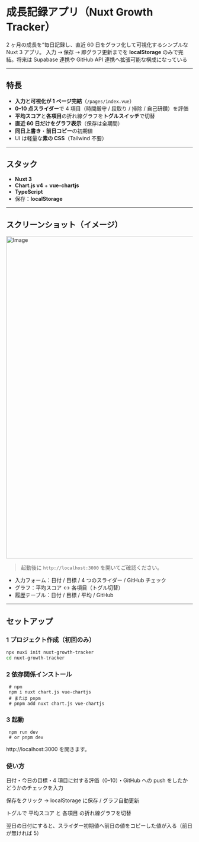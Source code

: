 # 成長記録アプリ（Nuxt Growth Tracker）

2 ヶ月の成長を“毎日記録し、直近 60 日をグラフ化して可視化するシンプルな Nuxt 3 アプリ。
入力 ⇢ 保存 ⇢ 即グラフ更新までを **localStorage** のみで完結。将来は Supabase 連携や GitHub API 連携へ拡張可能な構成になっている

---

## 特長

- **入力と可視化が 1 ページ完結**（`/pages/index.vue`）
- **0–10 点スライダー**で 4 項目（時間厳守 / 段取り / 掃除 / 自己研鑽）を評価
- **平均スコア**と**各項目**の折れ線グラフを**トグルスイッチ**で切替
- **直近 60 日だけをグラフ表示**（保存は全期間）
- **同日上書き**・**前日コピー**の初期値
- UI は軽量な**素の CSS**（Tailwind 不要）

---

## スタック

- **Nuxt 3**
- **Chart.js v4** + **vue-chartjs**
- **TypeScript**
- 保存：**localStorage**

---

## スクリーンショット（イメージ）

<img width="1084" height="868" alt="Image" src="https://github.com/user-attachments/assets/99b161b8-b449-4309-adec-803357c16347" />

> 起動後に `http://localhost:3000` を開いてご確認ください。

- 入力フォーム：日付 / 目標 / 4 つのスライダー / GitHub チェック
- グラフ：平均スコア ↔ 各項目（トグル切替）
- 履歴テーブル：日付 / 目標 / 平均 / GitHub

---

## セットアップ

### 1 プロジェクト作成（初回のみ）

```bash
npx nuxi init nuxt-growth-tracker
cd nuxt-growth-tracker

```

### 2 依存関係インストール

```
 # npm
 npm i nuxt chart.js vue-chartjs
 # または pnpm
 # pnpm add nuxt chart.js vue-chartjs
```

### 3 起動

```
 npm run dev
 # or pnpm dev
```

http://localhost:3000 を開きます。

### 使い方

日付・今日の目標・4 項目に対する評価（0–10）・GitHub への push をしたかどうかのチェックを入力

保存をクリック → localStorage に保存 / グラフ自動更新

トグルで 平均スコア と 各項目 の折れ線グラフを切替

翌日の日付にすると、スライダー初期値へ前日の値をコピーした値が入る（前日が無ければ 5）
